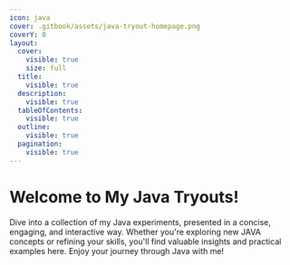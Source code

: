 ```yaml
---
icon: java
cover: .gitbook/assets/java-tryout-homepage.png
coverY: 0
layout:
  cover:
    visible: true
    size: full
  title:
    visible: true
  description:
    visible: true
  tableOfContents:
    visible: true
  outline:
    visible: true
  pagination:
    visible: true
---
```


# Welcome to My Java Tryouts!

Dive into a collection of my Java experiments, presented in a concise, engaging, and interactive way. Whether you're exploring new JAVA concepts or refining your skills, you'll find valuable insights and practical examples here. Enjoy your journey through Java with me!




